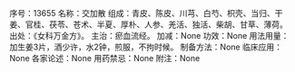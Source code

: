 序号：13655
名称：交加散
组成：青皮、陈皮、川芎、白芍、枳壳、当归、干姜、官桂、茯苓、苍术、半夏、厚朴、人参、羌活、独活、柴胡、甘草、薄荷。
出处：《女科万金方》。
主治：瘀血流经。
加减：None
功效：None
用法用量：加生姜3片，酒少许，水2钟，煎服，不拘时候。
制备方法：None
临床应用：None
各家论述：None
用药禁忌：None
附注：None
